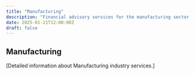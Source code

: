 ```yaml
---
title: "Manufacturing"
description: "Financial advisory services for the manufacturing sector."
date: 2025-01-21T12:00:00Z
draft: false
---
```


## Manufacturing

[Detailed information about Manufacturing industry services.]
